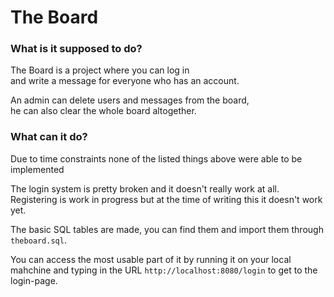 <h1>The Board</h1>

<h3>What is it supposed to do?</h3>
<p>The Board is a project where you can log in <br>
and write a message for everyone who has an account.</p>
<p>An admin can delete users and messages from the board,<br>
he can also clear the whole board altogether.</p>

<h3>What can it do?</h3>
<p>Due to time constraints none of the listed things above were able to be implemented</p>
<p>The login system is pretty broken and it doesn't really work at all. Registering is work in progress but at the time of writing this it doesn't work yet.</p>
<p>The basic SQL tables are made, you can find them and import them through <code>theboard.sql</code>.</p>
<p>You can access the most usable part of it by running it on your local mahchine and typing in the URL
<code>http://localhost:8080/login</code> to get to the login-page.</p>